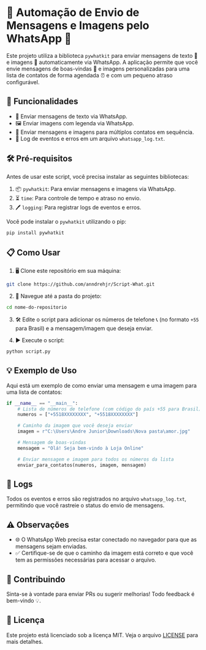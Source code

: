 
# 🌟 Automação de Envio de Mensagens e Imagens pelo WhatsApp 📱

Este projeto utiliza a biblioteca `pywhatkit` para enviar mensagens de texto 💬 e imagens 📸 automaticamente via WhatsApp. A aplicação permite que você envie mensagens de boas-vindas 🎉 e imagens personalizadas para uma lista de contatos de forma agendada ⏰ e com um pequeno atraso configurável.

## 🚀 Funcionalidades

- 💌 Enviar mensagens de texto via WhatsApp.
- 🖼️ Enviar imagens com legenda via WhatsApp.
- 📲 Enviar mensagens e imagens para múltiplos contatos em sequência.
- 📝 Log de eventos e erros em um arquivo `whatsapp_log.txt`.

## 🛠️ Pré-requisitos

Antes de usar este script, você precisa instalar as seguintes bibliotecas:

1. 📦 `pywhatkit`: Para enviar mensagens e imagens via WhatsApp.
2. ⏳ `time`: Para controle de tempo e atraso no envio.
3. 🖊️ `logging`: Para registrar logs de eventos e erros.

Você pode instalar o `pywhatkit` utilizando o pip:

```bash
pip install pywhatkit
```

## 📋 Como Usar

1. 🖥️ Clone este repositório em sua máquina:

```bash
git clone https://github.com/anndrehjr/Script-What.git
```

2. 📁 Navegue até a pasta do projeto:

```bash
cd nome-do-repositorio
```

3. 🛠️ Edite o script para adicionar os números de telefone 📞 (no formato `+55` para Brasil) e a mensagem/imagem que deseja enviar.

4. ▶️ Execute o script:

```bash
python script.py
```

## 💡 Exemplo de Uso

Aqui está um exemplo de como enviar uma mensagem e uma imagem para uma lista de contatos:

```python
if __name__ == "__main__":
    # Lista de números de telefone (com código do país +55 para Brasil)
    numeros = ["+5518XXXXXXXX", "+5518XXXXXXXX"]

    # Caminho da imagem que você deseja enviar
    imagem = r"C:\Users\Andre Junior\Downloads\Nova pasta\amor.jpg"

    # Mensagem de boas-vindas
    mensagem = "Olá! Seja bem-vindo à Loja Online"

    # Enviar mensagem e imagem para todos os números da lista
    enviar_para_contatos(numeros, imagem, mensagem)
```

## 📄 Logs

Todos os eventos e erros são registrados no arquivo `whatsapp_log.txt`, permitindo que você rastreie o status do envio de mensagens.

## ⚠️ Observações

- 🌐 O WhatsApp Web precisa estar conectado no navegador para que as mensagens sejam enviadas.
- ✅ Certifique-se de que o caminho da imagem está correto e que você tem as permissões necessárias para acessar o arquivo.

## 🤝 Contribuindo

Sinta-se à vontade para enviar PRs ou sugerir melhorias! Todo feedback é bem-vindo 💡.

## 📜 Licença

Este projeto está licenciado sob a licença MIT. Veja o arquivo [LICENSE](LICENSE) para mais detalhes.
